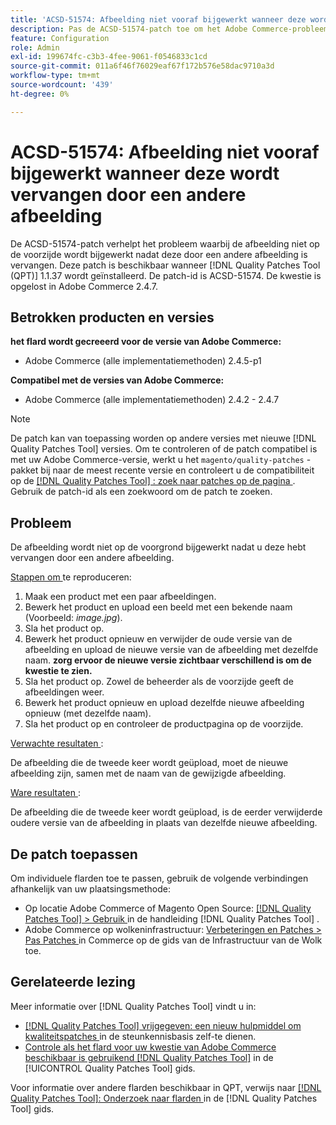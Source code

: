 ```yaml
---
title: 'ACSD-51574: Afbeelding niet vooraf bijgewerkt wanneer deze wordt vervangen door een andere afbeelding'
description: Pas de ACSD-51574-patch toe om het Adobe Commerce-probleem op te lossen waarbij de afbeelding niet op de voorzijde wordt bijgewerkt nadat deze door een andere afbeelding is vervangen.
feature: Configuration
role: Admin
exl-id: 199674fc-c3b3-4fee-9061-f0546833c1cd
source-git-commit: 011a6f46f76029eaf67f172b576e58dac9710a3d
workflow-type: tm+mt
source-wordcount: '439'
ht-degree: 0%

---
```


# ACSD-51574: Afbeelding niet vooraf bijgewerkt wanneer deze wordt vervangen door een andere afbeelding

De ACSD-51574-patch verhelpt het probleem waarbij de afbeelding niet op de voorzijde wordt bijgewerkt nadat deze door een andere afbeelding is vervangen. Deze patch is beschikbaar wanneer [!DNL Quality Patches Tool (QPT)] 1.1.37 wordt geïnstalleerd. De patch-id is ACSD-51574. De kwestie is opgelost in Adobe Commerce 2.4.7.

## Betrokken producten en versies

**het flard wordt gecreeerd voor de versie van Adobe Commerce:**

* Adobe Commerce (alle implementatiemethoden) 2.4.5-p1

**Compatibel met de versies van Adobe Commerce:**

* Adobe Commerce (alle implementatiemethoden) 2.4.2 - 2.4.7

>[!NOTE]
>
>De patch kan van toepassing worden op andere versies met nieuwe [!DNL Quality Patches Tool] versies. Om te controleren of de patch compatibel is met uw Adobe Commerce-versie, werkt u het `magento/quality-patches` -pakket bij naar de meest recente versie en controleert u de compatibiliteit op de [[!DNL Quality Patches Tool] : zoek naar patches op de pagina ](https://experienceleague.adobe.com/tools/commerce-quality-patches/index.html) . Gebruik de patch-id als een zoekwoord om de patch te zoeken.

## Probleem

De afbeelding wordt niet op de voorgrond bijgewerkt nadat u deze hebt vervangen door een andere afbeelding.

<u> Stappen om </u> te reproduceren:

1. Maak een product met een paar afbeeldingen.
1. Bewerk het product en upload een beeld met een bekende naam (Voorbeeld: *image.jpg*).
1. Sla het product op.
1. Bewerk het product opnieuw en verwijder de oude versie van de afbeelding en upload de nieuwe versie van de afbeelding met dezelfde naam. **zorg ervoor de nieuwe versie zichtbaar verschillend is om de kwestie te zien.**
1. Sla het product op. Zowel de beheerder als de voorzijde geeft de afbeeldingen weer.
1. Bewerk het product opnieuw en upload dezelfde nieuwe afbeelding opnieuw (met dezelfde naam).
1. Sla het product op en controleer de productpagina op de voorzijde.

<u> Verwachte resultaten </u>:

De afbeelding die de tweede keer wordt geüpload, moet de nieuwe afbeelding zijn, samen met de naam van de gewijzigde afbeelding.

<u> Ware resultaten </u>:

De afbeelding die de tweede keer wordt geüpload, is de eerder verwijderde oudere versie van de afbeelding in plaats van dezelfde nieuwe afbeelding.

## De patch toepassen

Om individuele flarden toe te passen, gebruik de volgende verbindingen afhankelijk van uw plaatsingsmethode:

* Op locatie Adobe Commerce of Magento Open Source: [[!DNL Quality Patches Tool] > Gebruik ](/help/tools/quality-patches-tool/usage.md) in de handleiding [!DNL Quality Patches Tool] .
* Adobe Commerce op wolkeninfrastructuur: [ Verbeteringen en Patches > Pas Patches ](https://experienceleague.adobe.com/docs/commerce-cloud-service/user-guide/develop/upgrade/apply-patches.html) in Commerce op de gids van de Infrastructuur van de Wolk toe.

## Gerelateerde lezing

Meer informatie over [!DNL Quality Patches Tool] vindt u in:

* [[!DNL Quality Patches Tool]  vrijgegeven: een nieuw hulpmiddel om kwaliteitspatches ](https://experienceleague.adobe.com/en/docs/commerce-operations/tools/quality-patches-tool/quality-patches-tool-to-self-serve-quality-patches) in de steunkennisbasis zelf-te dienen.
* [ Controle als het flard voor uw kwestie van Adobe Commerce beschikbaar is gebruikend  [!DNL Quality Patches Tool]](/help/tools/quality-patches-tool/patches-available-in-qpt/check-patch-for-magento-issue-with-magento-quality-patches.md) in de [!UICONTROL Quality Patches Tool] gids.


Voor informatie over andere flarden beschikbaar in QPT, verwijs naar [[!DNL Quality Patches Tool]: Onderzoek naar flarden ](https://experienceleague.adobe.com/tools/commerce-quality-patches/index.html) in de [!DNL Quality Patches Tool] gids.
